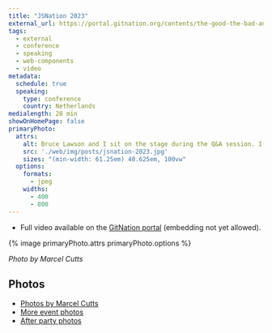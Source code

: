```yaml
---
title: "JSNation 2023"
external_url: https://portal.gitnation.org/contents/the-good-the-bad-and-the-web-components
tags:
  - external
  - conference
  - speaking
  - web-components
  - video
metadata:
  schedule: true
  speaking:
    type: conference
    country: Netherlands
medialength: 28 min
showOnHomePage: false
primaryPhoto:
  attrs:
    alt: Bruce Lawson and I sit on the stage during the Q&A session. I look at Bruce longingly.
    src: './web/img/posts/jsnation-2023.jpg'
    sizes: "(min-width: 61.25em) 40.625em, 100vw"
  options:
    formats:
      - jpeg
    widths:
      - 400
      - 800
---
```

* Full video available on the [GitNation portal](https://portal.gitnation.org/contents/the-good-the-bad-and-the-web-components) (embedding not yet allowed).

{% image primaryPhoto.attrs primaryPhoto.options %}

_Photo by Marcel Cutts_

## Photos

* [Photos by Marcel Cutts](https://photos.google.com/share/AF1QipN9SippyZiEPpkACBQHgBuMiFB6M53-1fVWw7sCK8fUh28kR-O_01JxH1fIWzsUEA?key=bW41Y25xWFRNUHJLTzRBdzVSbnlycTZrb1lPcVpR)
* [More event photos](https://photos.google.com/share/AF1QipOzRQvO03B0QohzXlqKI2V0bIQZdujXRcKq0B3isWJRO0ppPKBLisMBEi_eExibww?key=T09ZQUtDNEw2bUtvQjJ3R1NQUklDMExJcThuMlJ3)
* [After party photos](https://photos.google.com/share/AF1QipP9fjoOM4ioAb7C4RuQWP2PucZLoYCzXuBhSurx1TyJL7MPAiofgZf7XjWx9k_nyQ?key=cEtlQkR1LWRuYUM5elc2UGNTMF9iT19SSWdNdHV3)